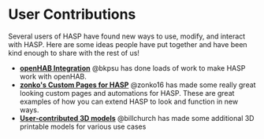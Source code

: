 # User Contributions

Several users of HASP have found new ways to use, modify, and interact with HASP.  Here are some ideas people have put together and have been kind enough to share with the rest of us!

* **[openHAB Integration](openHAB)** @bkpsu has done loads of work to make HASP work with openHAB.
* **[zonko's Custom Pages for HASP](/zonko16/Custom-Pages-for-HASwitchplate)** @zonko16 has made some really great looking custom pages and automations for HASP.  These are great examples of how you can extend HASP to look and function in new ways.
* **[User-contributed 3D models](3D_Printable_Models)** @billchurch has made some additional 3D printable models for various use cases
